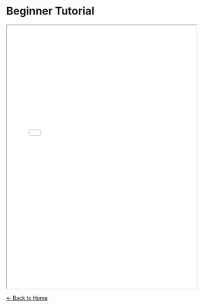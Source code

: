 <link rel="stylesheet" href="assets/css/custom.css">

# Beginner Tutorial

<iframe src="of3_docs_v3_BeginnerTutorial.pdf" width="100%" height="700px">
  This browser does not support PDFs. Please <a href="of3_docs_v3_BeginnerTutorial.pdf">download the file</a> to view it.
</iframe>

[← Back to Home](index.md)
